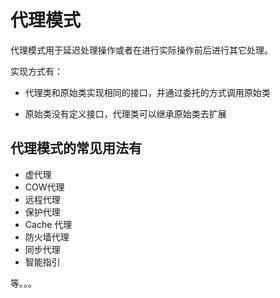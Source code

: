 # 代理模式

代理模式用于延迟处理操作或者在进行实际操作前后进行其它处理。

实现方式有：

- 代理类和原始类实现相同的接口，并通过委托的方式调用原始类

- 原始类没有定义接口，代理类可以继承原始类去扩展

## 代理模式的常见用法有

* 虚代理
* COW代理
* 远程代理
* 保护代理
* Cache 代理
* 防火墙代理
* 同步代理
* 智能指引

等。。。
